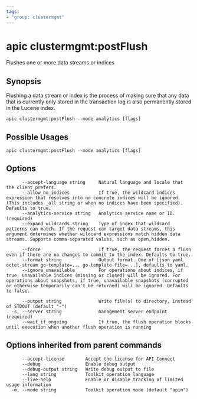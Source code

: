 ```yaml
---
tags:
- "group: clustermgmt"
---
```

# apic clustermgmt:postFlush

Flushes one or more data streams or indices

## Synopsis

Flushing a data stream or index is the process of making sure that any data that is currently only stored in the transaction log is also permanently stored in the Lucene index.

```
apic clustermgmt:postFlush --mode analytics [flags]
```

## Possible Usages

```
apic clustermgmt:postFlush --mode analytics [flags]
```

## Options

```
      --accept-language string     Natural language and locale that the client prefers.
      --allow_no_indices           If true, the wildcard indices expression that resolves into no concrete indices will be ignored. (This includes _all string or when no indices have been specified). Defaults to true.
      --analytics-service string   Analytics service name or ID. (required)
      --expand_wildcards string    Type of index that wildcard patterns can match. If the request can target data streams, this argument determines whether wildcard expressions match hidden data streams. Supports comma-separated values, such as open,hidden.
                                   
      --force                      If true, the request forces a flush even if there are no changes to commit to the index. Defaults to true.
      --format string              Output format. One of [json yaml octet-stream go-template=... go-template-file=...], defaults to yaml.
      --ignore_unavailable         For operations about indices, if true, unavailable indices (missing or closed) will be ignored. For operations about snapshots, if true, unavailable snapshots (corrupted or otherwise temporarily can't be returned) will be ignored. Defaults to false.
                                   
      --output string              Write file(s) to directory, instead of STDOUT (default "-")
  -s, --server string              management server endpoint (required)
      --wait_if_ongoing            If true, the flush operation blocks until execution when another flush operation is running
```

## Options inherited from parent commands

```
      --accept-license        Accept the license for API Connect
      --debug                 Enable debug output
      --debug-output string   Write debug output to file
      --lang string           Toolkit operation language
      --live-help             Enable or disable tracking of limited usage information
  -m, --mode string           Toolkit operation mode (default "apim")
```
